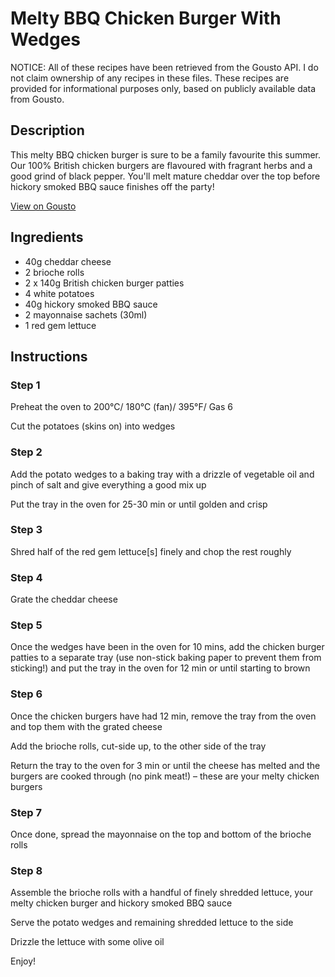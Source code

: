 # Melty BBQ Chicken Burger With Wedges

NOTICE: All of these recipes have been retrieved from the Gousto API. I do not claim ownership of any recipes in these files. These recipes are provided for informational purposes only, based on publicly available data from Gousto.

## Description

This melty BBQ chicken burger is sure to be a family favourite this summer. Our 100% British chicken burgers are flavoured with fragrant herbs and a good grind of black pepper. You'll melt mature cheddar over the top before hickory smoked BBQ sauce finishes off the party!

[View on Gousto](https://www.gousto.co.uk/recipes/cookbook/melty-bbq-chicken-burger-with-wedges)

## Ingredients

- 40g cheddar cheese
- 2 brioche rolls
- 2 x 140g British chicken burger patties
- 4 white potatoes
- 40g hickory smoked BBQ sauce
- 2 mayonnaise sachets (30ml)
- 1 red gem lettuce

## Instructions


### Step 1

Preheat the oven to 200°C/ 180°C (fan)/ 395°F/ Gas 6


Cut the potatoes (skins on) into wedges


### Step 2

Add the potato wedges to a baking tray with a drizzle of vegetable oil and pinch of salt and give everything a good mix up


Put the tray in the oven for 25-30 min or until golden and crisp


### Step 3

Shred half of the red gem lettuce<span class="text-danger">[s]</span> finely and chop the rest roughly


### Step 4

Grate the cheddar cheese


### Step 5

Once the wedges have been in the oven for 10 mins, add the chicken burger patties to a separate tray (use non-stick baking paper to prevent them from sticking!) and put the tray in the oven for 12 min or until starting to brown


### Step 6

Once the chicken burgers have had 12 min, remove the tray from the oven and top them with the grated cheese 


Add the brioche rolls, cut-side up, to the other side of the tray


Return the tray to the oven for 3 min or until the cheese has melted and the burgers are cooked through (no pink meat!) – these are your melty chicken burgers


### Step 7

Once done, spread the mayonnaise on the top and bottom of the brioche rolls

### Step 8

Assemble the brioche rolls with a handful of finely shredded lettuce, your melty chicken burger and hickory smoked BBQ sauce


Serve the potato wedges and remaining shredded lettuce to the side


Drizzle the lettuce with some olive oil


Enjoy!

